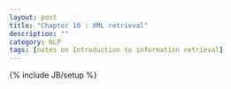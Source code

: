 ```yaml
---
layout: post
title: "Chapter 10 : XML retrieval"
description: ""
category: NLP
tags: [notes on Introduction to information retrieval]
---
```

{% include JB/setup %}


